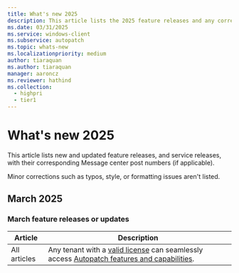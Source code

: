 ```yaml
---
title: What's new 2025
description: This article lists the 2025 feature releases and any corresponding Message center post numbers.
ms.date: 03/31/2025
ms.service: windows-client
ms.subservice: autopatch
ms.topic: whats-new
ms.localizationpriority: medium
author: tiaraquan
ms.author: tiaraquan
manager: aaroncz
ms.reviewer: hathind
ms.collection:
  - highpri
  - tier1
---
```


# What's new 2025

This article lists new and updated feature releases, and service releases, with their corresponding Message center post numbers (if applicable).

Minor corrections such as typos, style, or formatting issues aren't listed.

## March 2025

### March feature releases or updates

| Article | Description |
| ----- | ----- |
| All articles | Any tenant with a [valid license](../prepare/windows-autopatch-prerequisites.md#licenses-and-entitlements) can seamlessly access [Autopatch features and capabilities](../overview/windows-autopatch-overview.md#features-and-capabilities). |
